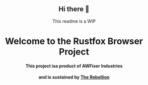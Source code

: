 <div align="center">

## Hi there 👋

This readme is a WIP

</div>

<div align="center">

<h1>
  Welcome to the Rustfox Browser Project
</h1>

<h4>
  This project isa product of AWFixer Industries
</h4>

<h4>
  and is sustained by <a href="https://discord.gg/awfixer">The Rebellion</a>
</h4>
